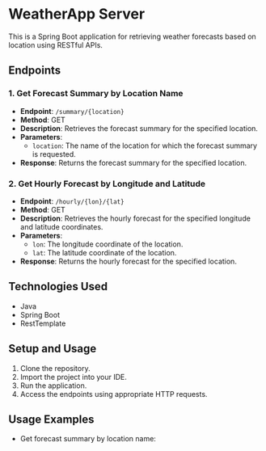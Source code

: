 # WeatherApp Server

This is a Spring Boot application for retrieving weather forecasts based on location using RESTful APIs.

## Endpoints

### 1. Get Forecast Summary by Location Name
   - **Endpoint**: `/summary/{location}`
   - **Method**: GET
   - **Description**: Retrieves the forecast summary for the specified location.
   - **Parameters**:
     - `location`: The name of the location for which the forecast summary is requested.
   - **Response**: Returns the forecast summary for the specified location.

### 2. Get Hourly Forecast by Longitude and Latitude
   - **Endpoint**: `/hourly/{lon}/{lat}`
   - **Method**: GET
   - **Description**: Retrieves the hourly forecast for the specified longitude and latitude coordinates.
   - **Parameters**:
     - `lon`: The longitude coordinate of the location.
     - `lat`: The latitude coordinate of the location.
   - **Response**: Returns the hourly forecast for the specified location.

## Technologies Used
- Java
- Spring Boot
- RestTemplate

## Setup and Usage
1. Clone the repository.
2. Import the project into your IDE.
3. Run the application.
4. Access the endpoints using appropriate HTTP requests.

## Usage Examples
- Get forecast summary by location name:
